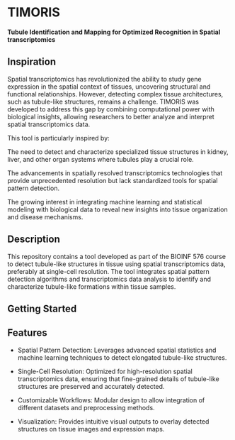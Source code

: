 # TIMORIS
**Tubule Identification and Mapping for Optimized Recognition in Spatial transcriptomics**
## Inspiration

Spatial transcriptomics has revolutionized the ability to study gene expression in the spatial context of tissues, uncovering structural and functional relationships. However, detecting complex tissue architectures, such as tubule-like structures, remains a challenge. TIMORIS was developed to address this gap by combining computational power with biological insights, allowing researchers to better analyze and interpret spatial transcriptomics data.

This tool is particularly inspired by:

The need to detect and characterize specialized tissue structures in kidney, liver, and other organ systems where tubules play a crucial role.

The advancements in spatially resolved transcriptomics technologies that provide unprecedented resolution but lack standardized tools for spatial pattern detection.

The growing interest in integrating machine learning and statistical modeling with biological data to reveal new insights into tissue organization and disease mechanisms.

## Description

This repository contains a tool developed as part of the BIOINF 576 course to detect tubule-like structures in tissue using spatial transcriptomics data, preferably at single-cell resolution. The tool integrates spatial pattern detection algorithms and transcriptomics data analysis to identify and characterize tubule-like formations within tissue samples.


## Getting Started
## Features
- Spatial Pattern Detection: Leverages advanced spatial statistics and machine learning techniques to detect elongated tubule-like structures.

- Single-Cell Resolution: Optimized for high-resolution spatial transcriptomics data, ensuring that fine-grained details of tubule-like structures are preserved and accurately detected.

- Customizable Workflows: Modular design to allow integration of different datasets and preprocessing methods.

- Visualization: Provides intuitive visual outputs to overlay detected structures on tissue images and expression maps.
